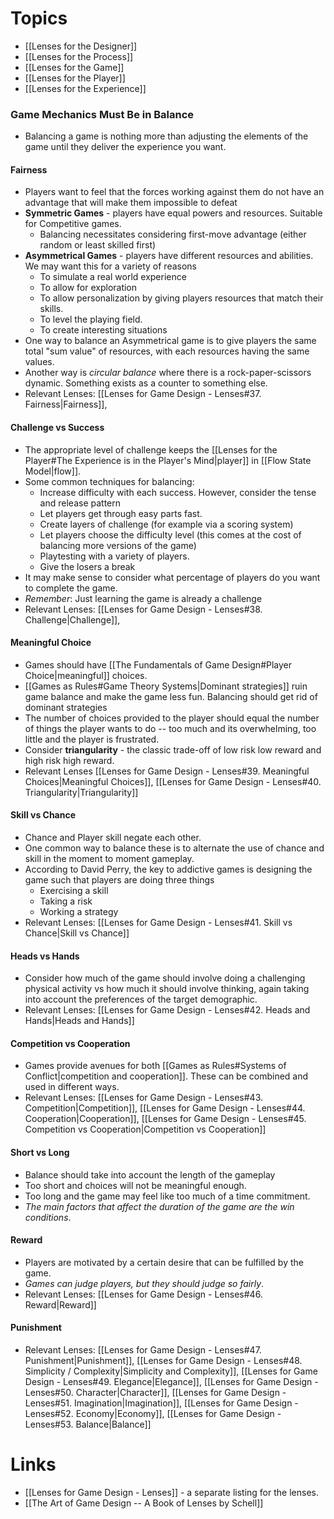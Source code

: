 # Topics 
* [[Lenses for the Designer]] 
* [[Lenses for the Process]]
* [[Lenses for the Game]]
* [[Lenses for the Player]]
* [[Lenses for the Experience]]

### Game Mechanics Must Be in Balance 
* Balancing a game is nothing more than adjusting the elements of the game until they deliver the experience you want.

#### Fairness 
* Players want to feel that the forces working against them do not have an advantage that will make them impossible to defeat 
* **Symmetric Games** - players have equal powers and resources. Suitable for Competitive games.  
	* Balancing necessitates considering first-move advantage (either random or least skilled first)
* **Asymmetrical Games** - players have different resources and abilities. We may want this for a variety of reasons 
	* To simulate a real world experience 
	* To allow for exploration 
	* To allow personalization by giving players resources that match their skills.
	* To level the playing field. 
	* To create interesting situations
* One way to balance an Asymmetrical game is to give players the same total "sum value" of resources, with each resources having the same values.
* Another way is *circular balance* where there is a rock-paper-scissors dynamic. Something exists as a counter to something else.
* Relevant Lenses: [[Lenses for Game Design - Lenses#37. Fairness|Fairness]],

#### Challenge vs Success
* The appropriate level of challenge keeps the [[Lenses for the Player#The Experience is in the Player's Mind|player]] in [[Flow State Model|flow]]. 
* Some common techniques for balancing:
	* Increase difficulty with each success. However, consider the tense and release pattern
	* Let players get through easy parts fast. 
	* Create layers of challenge (for example via a scoring system)
	* Let players choose the difficulty level (this comes at the cost of balancing more versions of the game)
	* Playtesting with a variety of players. 
	* Give the losers a break 
* It may make sense to consider what percentage of players do you want to complete the game. 
* *Remember*: Just learning the game is already a challenge
* Relevant Lenses:  [[Lenses for Game Design - Lenses#38. Challenge|Challenge]],

#### Meaningful Choice
* Games should have [[The Fundamentals of Game Design#Player Choice|meaningful]] choices. 
* [[Games as Rules#Game Theory Systems|Dominant strategies]] ruin game balance and make the game less fun. Balancing should get rid of dominant strategies
* The number of choices provided to the player should equal the number of things the player wants to do -- too much and its overwhelming, too little and the player is frustrated.
* Consider **triangularity** - the classic trade-off of low risk low reward and high risk high reward.
* Relevant Lenses  [[Lenses for Game Design - Lenses#39. Meaningful Choices|Meaningful Choices]], [[Lenses for Game Design - Lenses#40. Triangularity|Triangularity]]

#### Skill vs Chance
* Chance and Player skill negate each other. 
* One common way to balance these is to alternate the use of chance and skill in the moment to moment gameplay. 
* According to David Perry, the key to addictive games is designing the game such that players are doing three things
	* Exercising a skill 
	* Taking a risk 
	* Working a strategy 
* Relevant Lenses: [[Lenses for Game Design - Lenses#41. Skill vs Chance|Skill vs Chance]]

#### Heads vs Hands
* Consider how much of the game should involve doing a challenging physical activity vs how much it should involve thinking, again taking into account the preferences of the target demographic. 
* Relevant Lenses: [[Lenses for Game Design - Lenses#42. Heads and Hands|Heads and Hands]]

#### Competition vs Cooperation
* Games provide avenues for both [[Games as Rules#Systems of Conflict|competition and cooperation]]. These can be combined and used in different ways. 
* Relevant Lenses: [[Lenses for Game Design - Lenses#43. Competition|Competition]], [[Lenses for Game Design - Lenses#44. Cooperation|Cooperation]], [[Lenses for Game Design - Lenses#45. Competition vs Cooperation|Competition vs Cooperation]] 

#### Short vs Long 
* Balance should take into account the length of the gameplay
* Too short and choices will not be meaningful enough. 
* Too long and the game may feel like too much of a time commitment. 
* *The main factors that affect the duration of the game are the win conditions*. 

#### Reward
* Players are motivated by a certain desire that can be fulfilled by the game. 
* *Games can judge players, but they should judge so fairly*. 
* Relevant Lenses: [[Lenses for Game Design - Lenses#46. Reward|Reward]]

#### Punishment 
* Relevant Lenses: [[Lenses for Game Design - Lenses#47. Punishment|Punishment]], [[Lenses for Game Design - Lenses#48. Simplicity / Complexity|Simplicity and Complexity]], [[Lenses for Game Design - Lenses#49. Elegance|Elegance]], [[Lenses for Game Design - Lenses#50. Character|Character]],  [[Lenses for Game Design - Lenses#51. Imagination|Imagination]], [[Lenses for Game Design - Lenses#52. Economy|Economy]], [[Lenses for Game Design - Lenses#53. Balance|Balance]]


# Links
* [[Lenses for Game Design - Lenses]] - a separate listing for the lenses.
* [[The Art of Game Design -- A Book of Lenses by Schell]]

